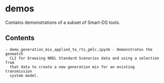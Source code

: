# demos

Contains demonstrations of a subset of Smart-DS tools.

## Contents

    - demo_generation_mix_applied_to_rts_gmlc.ipynb - Demonstrates the genmatch
      CLI for browsing NREL Standard Scenarios data and using a selection from 
      that data to create a new generation mix for an existing transmission 
      system model.
